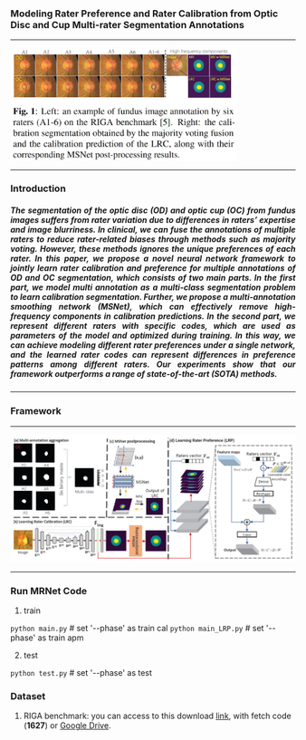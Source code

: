 ### Modeling Rater Preference and Rater Calibration from Optic Disc and Cup Multi-rater Segmentation Annotations
------

<img src="https://github.com/Guoxt/RPRC/blob/master/image0.png" alt="Image Alt Text" style="width:400px; height:auto;">

------
### Introduction 

<div style="text-align: justify;"> 

##### The segmentation of the optic disc (OD) and optic cup (OC) from fundus images suffers from rater variation due to differences in raters’ expertise and image blurriness. In clinical, we can fuse the annotations of multiple raters to reduce rater-related biases through methods such as majority voting. However, these methods ignores the unique preferences of each rater. In this paper, we propose a novel neural network framework to jointly learn rater calibration and preference for multiple annotations of OD and OC segmentation, which consists of two main parts. In the first part, we model multi annotation as a multi-class segmentation problem to learn calibration segmentation. Further, we propose a multi-annotation smoothing network (MSNet), which can effectively remove high-frequency components in calibration predictions. In the second part, we represent different raters with specific codes, which are used as parameters of the model and optimized during training. In this way, we can achieve modeling different rater preferences under a single network, and the learned rater codes can represent differences in preference patterns among different raters. Our experiments show that our framework outperforms a range of state-of-the-art (SOTA) methods. 

</div>

------
### Framework
------

<img src="https://github.com/Guoxt/RPRC/blob/master/image1.png" alt="Image Alt Text" style="width:1000px; height:auto;">

------
### Run MRNet Code

1. train

```python main.py```                              # set '--phase' as train cal
```python main_LRP.py```                          # set '--phase' as train apm

2. test

```python test.py```                        # set '--phase' as test


### Dataset
1. RIGA benchmark: you can access to this download [link](https://pan.baidu.com/s/1CJzY6WYJfyLwDEKGo_D2IQ), with fetch code (**1627**) or [Google Drive](https://drive.google.com/drive/folders/1Oe9qcuV0gJQSe7BKw1RX_O1dGwenIx9i?usp=sharing). 
```
